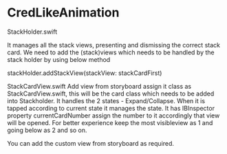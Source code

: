 # CredLikeAnimation

StackHolder.swift 

It manages all the stack views, presenting and dismissing the correct stack card. 
We need to add the (stack)views which needs to be handled by the stack holder by using below method 

stackHolder.addStackView(stackView: stackCardFirst)

StackCardView.swift
Add view from storyboard assign it class as StackCardView.swift, this will be the card class which needs to be added into Stackholder.
It handles the 2 states - Expand/Collapse. When it is tapped according to current state it manages the state. 
It has IBInspector property currentCardNumber assign the number to it accordingly that view will be opened. For better experience keep the most visibleview as 1 and going below as 2 and so on. 

You can add the custom view from storyboard as required. 



